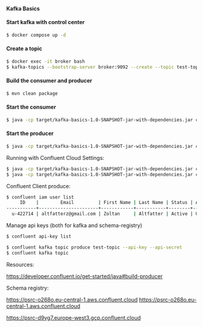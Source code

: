 #### Kafka Basics

#### Start kafka with control center 

```bash
$ docker compose up -d
```

#### Create a topic

```bash
$ docker exec -it broker bash
$ kafka-topics --bootstrap-server broker:9092 --create --topic test-topic --partitions 3 --replication-factor 1
```

#### Build the consumer and producer

```bash
$ mvn clean package
```

#### Start the consumer

```bash
$ java -cp target/kafka-basics-1.0-SNAPSHOT-jar-with-dependencies.jar com.github.altfatterz.KafkaConsumerDemo config/local-consumer.properties
```

#### Start the producer

```bash
$ java -cp target/kafka-basics-1.0-SNAPSHOT-jar-with-dependencies.jar com.github.altfatterz.KafkaProducerDemo config/local-producer.properties
```

Running with Confluent Cloud Settings:

```bash
$ java -cp target/kafka-basics-1.0-SNAPSHOT-jar-with-dependencies.jar com.github.altfatterz.KafkaConsumerDemo config/cloud-consumer.properties
$ java -cp target/kafka-basics-1.0-SNAPSHOT-jar-with-dependencies.jar com.github.altfatterz.KafkaProducerDemo config/cloud-producer.properties
```

Confluent Client produce:

```bash
$ confluent iam user list
     ID    |        Email         | First Name | Last Name | Status | Authentication Method
-----------+----------------------+------------+-----------+--------+------------------------
  u-422714 | altfatterz@gmail.com | Zoltan     | Altfatter | Active | Username/Password
```


Manage api keys (both for kafka and schema-registry) 
```bash
$ confluent api-key list
```

```bash
$ confluent kafka topic produce test-topic --api-key --api-secret
$ confluent kafka topic 
```



Resources:

https://developer.confluent.io/get-started/java#build-producer


Schema registry:

https://psrc-o268o.eu-central-1.aws.confluent.cloud
https://psrc-o268o.eu-central-1.aws.confluent.cloud

https://psrc-d9vg7.europe-west3.gcp.confluent.cloud


